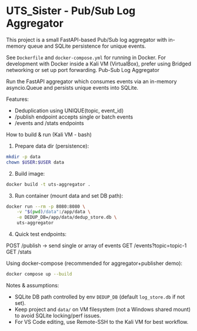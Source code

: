 # UTS_Sister - Pub/Sub Log Aggregator

This project is a small FastAPI-based Pub/Sub log aggregator with in-memory queue and SQLite persistence for unique events.

See `Dockerfile` and `docker-compose.yml` for running in Docker. For development with Docker inside a Kali VM (VirtualBox), prefer using Bridged networking or set up port forwarding.
Pub-Sub Log Aggregator

Run the FastAPI aggregator which consumes events via an in-memory asyncio.Queue and persists unique events into SQLite.

Features:
- Deduplication using UNIQUE(topic, event_id)
- /publish endpoint accepts single or batch events
- /events and /stats endpoints

How to build & run (Kali VM - bash)

1) Prepare data dir (persistence):

```bash
mkdir -p data
chown $USER:$USER data
```

2) Build image:

```bash
docker build -t uts-aggregator .
```

3) Run container (mount data and set DB path):

```bash
docker run --rm -p 8080:8080 \
	-v "$(pwd)/data":/app/data \
	-e DEDUP_DB=/app/data/dedup_store.db \
	uts-aggregator
```

4) Quick test endpoints:

POST /publish -> send single or array of events
GET /events?topic=topic-1
GET /stats

Using docker-compose (recommended for aggregator+publisher demo):

```bash
docker compose up --build
```

Notes & assumptions:
- SQLite DB path controlled by env `DEDUP_DB` (default `log_store.db` if not set).
- Keep project and `data/` on VM filesystem (not a Windows shared mount) to avoid SQLite locking/perf issues.
- For VS Code editing, use Remote-SSH to the Kali VM for best workflow.

